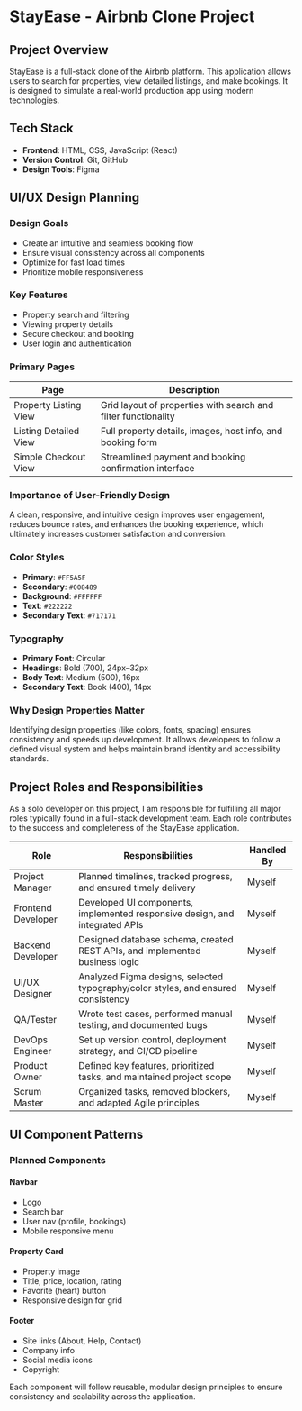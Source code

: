# StayEase - Airbnb Clone Project

## Project Overview
StayEase is a full-stack clone of the Airbnb platform. This application allows users to search for properties, view detailed listings, and make bookings. It is designed to simulate a real-world production app using modern technologies.

## Tech Stack
- **Frontend**: HTML, CSS, JavaScript (React)
- **Version Control**: Git, GitHub
- **Design Tools**: Figma

## UI/UX Design Planning

### Design Goals
- Create an intuitive and seamless booking flow
- Ensure visual consistency across all components
- Optimize for fast load times
- Prioritize mobile responsiveness

### Key Features
- Property search and filtering
- Viewing property details
- Secure checkout and booking
- User login and authentication

### Primary Pages

| Page                  | Description                                                       |
|-----------------------|-------------------------------------------------------------------|
| Property Listing View | Grid layout of properties with search and filter functionality    |
| Listing Detailed View | Full property details, images, host info, and booking form        |
| Simple Checkout View  | Streamlined payment and booking confirmation interface            |

### Importance of User-Friendly Design
A clean, responsive, and intuitive design improves user engagement, reduces bounce rates, and enhances the booking experience, which ultimately increases customer satisfaction and conversion.

### Color Styles
- **Primary**: `#FF5A5F`
- **Secondary**: `#008489`
- **Background**: `#FFFFFF`
- **Text**: `#222222`
- **Secondary Text**: `#717171`

### Typography
- **Primary Font**: Circular
- **Headings**: Bold (700), 24px–32px
- **Body Text**: Medium (500), 16px
- **Secondary Text**: Book (400), 14px

### Why Design Properties Matter
Identifying design properties (like colors, fonts, spacing) ensures consistency and speeds up development. It allows developers to follow a defined visual system and helps maintain brand identity and accessibility standards.

## Project Roles and Responsibilities

As a solo developer on this project, I am responsible for fulfilling all major roles typically found in a full-stack development team. Each role contributes to the success and completeness of the StayEase application.

| Role             | Responsibilities                                                                 | Handled By |
|------------------|----------------------------------------------------------------------------------|------------|
| Project Manager  | Planned timelines, tracked progress, and ensured timely delivery                 | Myself     |
| Frontend Developer | Developed UI components, implemented responsive design, and integrated APIs   | Myself     |
| Backend Developer  | Designed database schema, created REST APIs, and implemented business logic   | Myself     |
| UI/UX Designer     | Analyzed Figma designs, selected typography/color styles, and ensured consistency | Myself  |
| QA/Tester          | Wrote test cases, performed manual testing, and documented bugs               | Myself     |
| DevOps Engineer    | Set up version control, deployment strategy, and CI/CD pipeline               | Myself     |
| Product Owner      | Defined key features, prioritized tasks, and maintained project scope         | Myself     |
| Scrum Master       | Organized tasks, removed blockers, and adapted Agile principles               | Myself     |

## UI Component Patterns

### Planned Components

#### Navbar
- Logo
- Search bar
- User nav (profile, bookings)
- Mobile responsive menu

#### Property Card
- Property image
- Title, price, location, rating
- Favorite (heart) button
- Responsive design for grid

#### Footer
- Site links (About, Help, Contact)
- Company info
- Social media icons
- Copyright

Each component will follow reusable, modular design principles to ensure consistency and scalability across the application.

